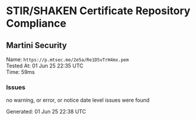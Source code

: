 # STIR/SHAKEN Certificate Repository Compliance

## Martini Security

Name: `https://p.mtsec.me/2e5a/Re1D5vTrH4mx.pem`\
Tested At: 01 Jun 25 22:35 UTC\
Time: 59ms

### Issues

no warning, or error, or notice date level issues were found

Generated: 01 Jun 25 22:38 UTC